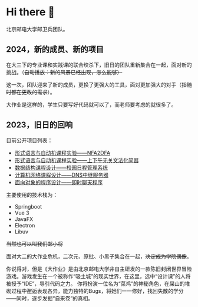 # Hi there 👋

北京邮电大学邮卫兵团队。

## 2024，新的成员、新的项目

在大三下的专业课和实践课的联合绞杀下，旧日的团队重新集合在一起，面对新的挑战。（~~自动播放：新的风暴已经出现，怎么能够）~~

这一次，团队迎来了新的成员，更换了更强大的工具，面对更加强大的对手（~~指随时都在更改的需求~~）。

大作业是这样的，学生只要写好代码就可以了，而老师要考虑的就很多了。

## 2023，旧日的回响

目前公开项目列表：
- [形式语言与自动机课程实验——NFA2DFA](https://github.com/post-guard/NFA2DFA)
- [形式语言与自动机课程实验——上下午无关文法化简器](https://github.com/post-guard/CFGS)
- [数据结构课程设计——校园日程管理系统](https://github.com/post-guard/PostCalendarBackend)
- [计算机网络课程设计——DNS中继服务器](https://github.com/post-guard/post_dns)
- [面向对象的程序设计——即时聊天程序](https://github.com/post-guard/PostLetter)

主要使用的技术栈为：
- Springboot
- Vue 3
- JavaFX
- Electron
- Libuv

~~当然也可以叫我们邮小将~~

面对大二的大作业危机，二次元、原批、小黑子集合在一起，~~决定成为学院偶像~~。

你说得对，但是《大作业》是由北京邮电大学~~非~~自主研发的一款陈旧封闭世界冒险游戏。游戏发生在一个被称作“吸土城”的现实世界，在这里，选中“设计课”的人将被授予“IDE”，导引代码之力。
你将扮演一位名为“菜鸡”的神秘角色，在屎山的堆砌过程中邂逅表现各异，能力独特的Bugs，将她们一一修好，找回失散的学分——同时，逐步发掘“自来卷”的真相。
